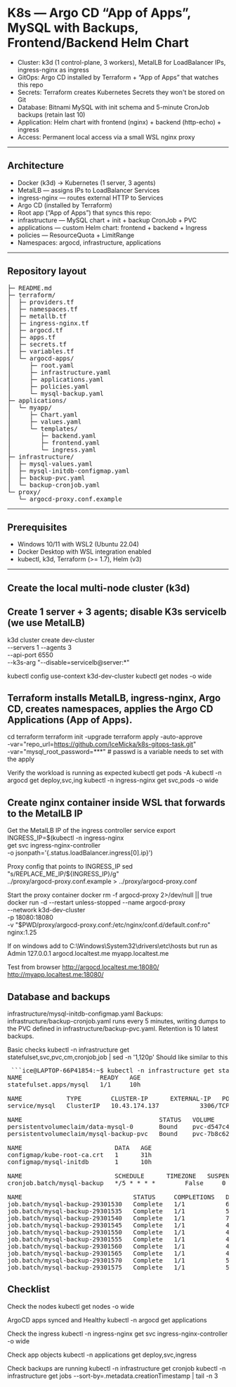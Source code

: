 # K8s — Argo CD “App of Apps”, MySQL with Backups, Frontend/Backend Helm Chart

- Cluster: k3d (1 control-plane, 3 workers), MetalLB for LoadBalancer IPs, ingress-nginx as ingress
- GitOps: Argo CD installed by Terraform + “App of Apps” that watches this repo
- Secrets: Terraform creates Kubernetes Secrets they won't be stored on Git
- Database: Bitnami MySQL with init schema and 5-minute CronJob backups (retain last 10)
- Application: Helm chart with frontend (nginx) + backend (http-echo) + ingress
- Access: Permanent local access via a small WSL nginx proxy

---

## Architecture

- Docker (k3d) → Kubernetes (1 server, 3 agents)
- MetalLB — assigns IPs to LoadBalancer Services
- ingress-nginx — routes external HTTP to Services
- Argo CD (installed by Terraform)
- Root app (“App of Apps”) that syncs this repo:
- infrastructure — MySQL chart + init + backup CronJob + PVC
- applications — custom Helm chart: frontend + backend + Ingress
- policies — ResourceQuota + LimitRange
- Namespaces: argocd, infrastructure, applications

---

## Repository layout

<pre>
├─ README.md
├─ terraform/
│  ├─ providers.tf
│  ├─ namespaces.tf
│  ├─ metallb.tf
│  ├─ ingress-nginx.tf
│  ├─ argocd.tf
│  ├─ apps.tf
│  ├─ secrets.tf
│  ├─ variables.tf
│  └─ argocd-apps/
│     ├─ root.yaml
│     ├─ infrastructure.yaml
│     ├─ applications.yaml
│     ├─ policies.yaml
│     └─ mysql-backup.yaml
├─ applications/
│  └─ myapp/
│     ├─ Chart.yaml
│     ├─ values.yaml
│     └─ templates/
│        ├─ backend.yaml
│        ├─ frontend.yaml
│        └─ ingress.yaml
├─ infrastructure/
│  ├─ mysql-values.yaml
│  ├─ mysql-initdb-configmap.yaml
│  ├─ backup-pvc.yaml
│  └─ backup-cronjob.yaml
└─ proxy/
   └─ argocd-proxy.conf.example
</pre>

---

## Prerequisites

- Windows 10/11 with WSL2 (Ubuntu 22.04)
- Docker Desktop with WSL integration enabled
- kubectl, k3d, Terraform (>= 1.7), Helm (v3)

---

## Create the local multi-node cluster (k3d)

## Create 1 server + 3 agents; disable K3s servicelb (we use MetalLB)
k3d cluster create dev-cluster \
  --servers 1 --agents 3 \
  --api-port 6550 \
  --k3s-arg "--disable=servicelb@server:*"

kubectl config use-context k3d-dev-cluster
kubectl get nodes -o wide

## Terraform installs MetalLB, ingress-nginx, Argo CD, creates namespaces, applies the Argo CD Applications (App of Apps).
cd terraform
terraform init -upgrade
terraform apply -auto-approve \
  -var="repo_url=https://github.com/IceMicka/k8s-gitops-task.git" \
  -var="mysql_root_password=***"  # passwd is a variable needs to set with the apply

Verify the workload is running as expected
kubectl get pods -A
kubectl -n argocd get deploy,svc,ing
kubectl -n ingress-nginx get svc,pods -o wide

## Create nginx container inside WSL that forwards to the MetalLB IP
Get the MetalLB IP of the ingress controller service
export INGRESS_IP=$(kubectl -n ingress-nginx \
  get svc ingress-nginx-controller \
  -o jsonpath='{.status.loadBalancer.ingress[0].ip}')

Proxy config that points to INGRESS_IP
sed "s/REPLACE_ME_IP/${INGRESS_IP}/g" \
  ../proxy/argocd-proxy.conf.example > ../proxy/argocd-proxy.conf

Start the proxy container
docker rm -f argocd-proxy 2>/dev/null || true
docker run -d --restart unless-stopped --name argocd-proxy \
  --network k3d-dev-cluster \
  -p 18080:18080 \
  -v "$PWD/proxy/argocd-proxy.conf:/etc/nginx/conf.d/default.conf:ro" \
  nginx:1.25

If on windows add to C:\Windows\System32\drivers\etc\hosts but run as Admin
127.0.0.1  argocd.localtest.me myapp.localtest.me

Test from browser
http://argocd.localtest.me:18080/
http://myapp.localtest.me:18080/

## Database and backups
infrastructure/mysql-initdb-configmap.yaml
Backups: infrastructure/backup-cronjob.yaml runs every 5 minutes, writing dumps to the PVC defined in infrastructure/backup-pvc.yaml. Retention is 10 latest backups.

Basic checks
kubectl -n infrastructure get statefulset,svc,pvc,cm,cronjob,job | sed -n '1,120p'
Should like similar to this
<pre> ```ice@LAPTOP-66P41854:~$ kubectl -n infrastructure get statefulset,svc,pvc,cm,cronjob,job | sed -n '1,120p'
NAME                     READY   AGE
statefulset.apps/mysql   1/1     10h

NAME            TYPE        CLUSTER-IP      EXTERNAL-IP   PORT(S)    AGE
service/mysql   ClusterIP   10.43.174.137   <none>        3306/TCP   10h

NAME                                     STATUS   VOLUME                                     CAPACITY   ACCESS MODES   STORAGECLASS   VOLUMEATTRIBUTESCLASS   AGE
persistentvolumeclaim/data-mysql-0       Bound    pvc-d547c465-8fab-4d11-85ba-9cbe7e215ce0   1Gi        RWO            local-path     <unset>                 11h
persistentvolumeclaim/mysql-backup-pvc   Bound    pvc-7b8c62a8-62f5-4362-8fe5-8f9158762417   2Gi        RWO            local-path     <unset>                 10h

NAME                         DATA   AGE
configmap/kube-root-ca.crt   1      31h
configmap/mysql-initdb       1      10h

NAME                         SCHEDULE      TIMEZONE   SUSPEND   ACTIVE   LAST SCHEDULE   AGE
cronjob.batch/mysql-backup   */5 * * * *   <none>     False     0        4m29s           10h

NAME                              STATUS     COMPLETIONS   DURATION   AGE
job.batch/mysql-backup-29301530   Complete   1/1           6s         49m
job.batch/mysql-backup-29301535   Complete   1/1           5s         44m
job.batch/mysql-backup-29301540   Complete   1/1           7s         39m
job.batch/mysql-backup-29301545   Complete   1/1           4s         34m
job.batch/mysql-backup-29301550   Complete   1/1           4s         29m
job.batch/mysql-backup-29301555   Complete   1/1           4s         24m
job.batch/mysql-backup-29301560   Complete   1/1           4s         19m
job.batch/mysql-backup-29301565   Complete   1/1           4s         14m
job.batch/mysql-backup-29301570   Complete   1/1           5s         9m29s
job.batch/mysql-backup-29301575   Complete   1/1           5s         4m29s``` </pre>

## Checklist
Check the nodes
kubectl get nodes -o wide

ArgoCD apps synced and Healthy
kubectl -n argocd get applications

Check the ingress
kubectl -n ingress-nginx get svc ingress-nginx-controller -o wide

Check app objects
kubectl -n applications get deploy,svc,ingress

Check backups are running
kubectl -n infrastructure get cronjob
kubectl -n infrastructure get jobs --sort-by=.metadata.creationTimestamp | tail -n 3
